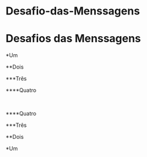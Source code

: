 # Desafio-das-Menssagens
<!DOCTYPE html>
<html lang="pt-br">
<head>
    <meta charset="UTF-8">
    <meta http-equiv="X-UA-Compatible" content="IE=edge">
    <meta name="viewport" content="width=device-width, initial-scale=1.0">
    <title>Desafio das Menssagens</title>
    <h1>Desafios das Menssagens</h1>
    <p>*Um</p>
    <p>**Dois</p>
    <p>***Três</p>
    <p>****Quatro</p>
    <br>
    <p>****Quatro</p>
    <p>***Três</p>
    <p>**Dois</p>
    <p>*Um</p>
</head>
<body>
    
</body>
</html>
